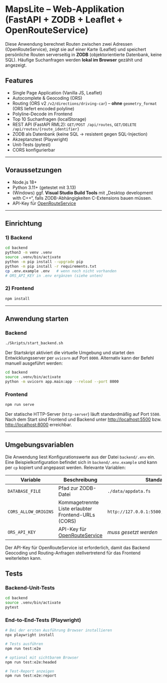 # MapsLite – Web-Applikation (FastAPI + ZODB + Leaflet + OpenRouteService)

Diese Anwendung berechnet Routen zwischen zwei Adressen (OpenRouteService), zeigt sie auf einer Karte (Leaflet) und speichert persönliche Routen serverseitig in **ZODB** (objektorientierte Datenbank, keine SQL). Häufige Suchanfragen werden **lokal im Browser** gezählt und angezeigt.

## Features

- Single Page Application (Vanilla JS, Leaflet)
- Autocomplete & Geocoding (ORS)
- Routing (ORS v2 `/v2/directions/driving-car`) – **ohne** `geometry_format` (ORS liefert encoded polyline)
- Polyline-Decode im Frontend
- Top 10 Suchanfragen (localStorage)
- REST API (FastAPI RML2): `GET/POST /api/routes`, `GET/DELETE /api/routes/{route_identifier}`
- ZODB als Datenbank (keine SQL → resistent gegen SQL-Injection)
- Akzeptanztest (Playwright)
- Unit-Tests (pytest)
- CORS konfigurierbar

---

## Voraussetzungen

- Node.js 18+
- Python 3.11+ (getestet mit 3.13)
- (Windows) ggf. **Visual Studio Build Tools** mit „Desktop development with C++“, falls ZODB-Abhängigkeiten C-Extensions bauen müssen.
- API-Key für [OpenRouteService](https://openrouteservice.org)

---

## Einrichtung

### 1) Backend

```bash
cd backend
python3 -m venv .venv
source .venv/bin/activate
python -m pip install --upgrade pip
python -m pip install -r requirements.txt
cp .env.example .env   # wenn noch nicht vorhanden
# ORS_API_KEY in .env ergänzen (siehe unten)
```

### 2) Frontend

```bash
npm install
```

---

## Anwendung starten

### Backend

```bash
./Skripts/start_backend.sh
```

Der Startskript aktiviert die virtuelle Umgebung und startet den Entwicklungsserver per `uvicorn` auf Port `8000`. Alternativ kann der Befehl manuell ausgeführt werden:

```bash
cd backend
source .venv/bin/activate
python -m uvicorn app.main:app --reload --port 8000
```

### Frontend

```bash
npm run serve
```

Der statische HTTP-Server (`http-server`) läuft standardmäßig auf Port `5500`. Nach dem Start sind Frontend und Backend unter <http://localhost:5500> bzw. <http://localhost:8000> erreichbar.

---

## Umgebungsvariablen

Die Anwendung liest Konfigurationswerte aus der Datei `backend/.env` ein. Eine Beispielkonfiguration befindet sich in `backend/.env.example` und kann per `cp` kopiert und angepasst werden. Relevante Variablen:

| Variable            | Beschreibung                                                    | Standardwert                         |
| ------------------- | ---------------------------------------------------------------- | ----------------------------------- |
| `DATABASE_FILE`     | Pfad zur ZODB-Datei                                              | `./data/appdata.fs`                 |
| `CORS_ALLOW_ORIGINS`| Kommagetrennte Liste erlaubter Frontend-URLs (CORS)              | `http://127.0.0.1:5500,http://localhost:5500` |
| `ORS_API_KEY`       | API-Key für [OpenRouteService](https://openrouteservice.org)     | _muss gesetzt werden_               |

Der API-Key für OpenRouteService ist erforderlich, damit das Backend Geocoding und Routing-Anfragen stellvertretend für das Frontend weiterleiten kann.


## Tests

### Backend-Unit-Tests

```bash
cd backend
source .venv/bin/activate
pytest
```

### End-to-End-Tests (Playwright)

```bash
# Bei der ersten Ausführung Browser installieren
npx playwright install

# Tests ausführen
npm run test:e2e

# optional mit sichtbarem Browser
npm run test:e2e:headed

# Test-Report anzeigen
npm run test:e2e:report
```
